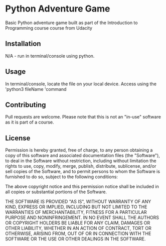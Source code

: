 # Python Adventure Game

Basic Python adventure game built as part of the Introduction to Programming course course from Udacity

## Installation

N/A - run in terminal/console using python.


## Usage

In terminal/console, locate the file on your local device. Access using the 'python3 fileName 'command


## Contributing

Pull requests are welcome. Please note that this is not an "in-use" software as it is part of a course.

## License


Permission is hereby granted, free of charge, to any person obtaining a copy
of this software and associated documentation files (the "Software"), to deal
in the Software without restriction, including without limitation the rights
to use, copy, modify, merge, publish, distribute, sublicense, and/or sell
copies of the Software, and to permit persons to whom the Software is
furnished to do so, subject to the following conditions:

The above copyright notice and this permission notice shall be included in all
copies or substantial portions of the Software.

THE SOFTWARE IS PROVIDED "AS IS", WITHOUT WARRANTY OF ANY KIND, EXPRESS OR
IMPLIED, INCLUDING BUT NOT LIMITED TO THE WARRANTIES OF MERCHANTABILITY,
FITNESS FOR A PARTICULAR PURPOSE AND NONINFRINGEMENT. IN NO EVENT SHALL THE
AUTHORS OR COPYRIGHT HOLDERS BE LIABLE FOR ANY CLAIM, DAMAGES OR OTHER
LIABILITY, WHETHER IN AN ACTION OF CONTRACT, TORT OR OTHERWISE, ARISING FROM,
OUT OF OR IN CONNECTION WITH THE SOFTWARE OR THE USE OR OTHER DEALINGS IN THE
SOFTWARE.
